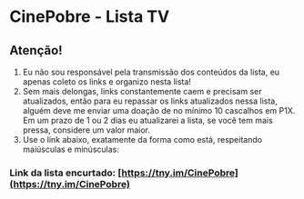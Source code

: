 # CinePobre - Lista TV
## Atenção!
 1.  Eu não sou responsável pela transmissão dos conteúdos da lista, eu apenas coleto os links e organizo nesta lista!
 2. Sem mais delongas, links constantemente caem e precisam ser atualizados, então para eu repassar os links atualizados nessa lista, alguém deve me enviar uma doação de no mínimo 10 cascalhos em P1X. Em um prazo de 1 ou 2 dias eu atualizarei a lista, se você tem mais pressa, considere um valor maior.
3. Use o link abaixo, exatamente da forma como está, respeitando maiúsculas e minúsculas:

### Link da lista encurtado: [https://tny.im/CinePobre](https://tny.im/CinePobre)
